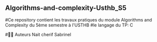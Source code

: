 ## Algorithms-and-complexity-Usthb_S5

#Ce repository contient les travaux pratiques du module Algorithms and Complexity du 5ème semestre à l'USTHB 
#le langage du TP: C

#👩‍💻 Auteurs
Nait cherif Sabrinel
